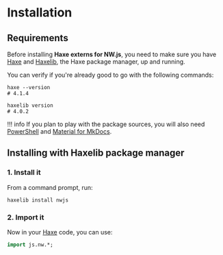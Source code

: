 # Installation

## Requirements
Before installing **Haxe externs for NW.js**, you need to make sure you have [Haxe](https://haxe.org)
and [Haxelib](https://lib.haxe.org), the Haxe package manager, up and running.
		
You can verify if you're already good to go with the following commands:

``` shell
haxe --version
# 4.1.4

haxelib version
# 4.0.2
```

!!! info
	If you plan to play with the package sources, you will also need
	[PowerShell](https://docs.microsoft.com/en-us/powershell) and [Material for MkDocs](https://squidfunk.github.io/mkdocs-material).

## Installing with Haxelib package manager

### 1. Install it
From a command prompt, run:

``` shell
haxelib install nwjs
```

### 2. Import it
Now in your [Haxe](https://haxe.org) code, you can use:

``` haxe
import js.nw.*;
```
